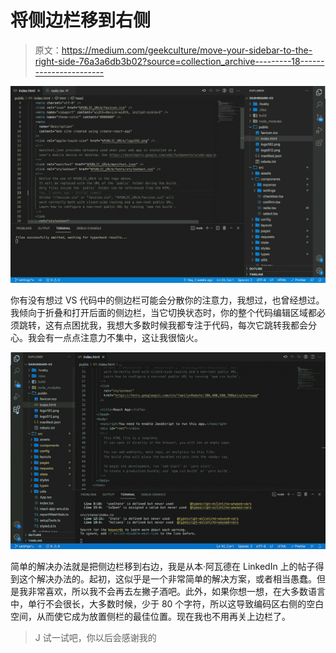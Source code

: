 # 将侧边栏移到右侧

> 原文：<https://medium.com/geekculture/move-your-sidebar-to-the-right-side-76a3a6db3b02?source=collection_archive---------18----------------------->

![](img/11558154c02dccbebc560cb10c5884a9.png)

你有没有想过 VS 代码中的侧边栏可能会分散你的注意力，我想过，也曾经想过。我倾向于折叠和打开后面的侧边栏，当它切换状态时，你的整个代码编辑区域都必须跳转，这有点困扰我，我想大多数时候我都专注于代码，每次它跳转我都会分心。我会有一点点注意力不集中，这让我很恼火。

![](img/ff4bc8c0a990970175190bef92b2b65d.png)

简单的解决办法就是把侧边栏移到右边，我是从本·阿瓦德在 LinkedIn 上的帖子得到这个解决办法的。起初，这似乎是一个非常简单的解决方案，或者相当愚蠢。但是我非常喜欢，所以我不会再去左撇子酒吧。此外，如果你想一想，在大多数语言中，单行不会很长，大多数时候，少于 80 个字符，所以这导致编码区右侧的空白空间，从而使它成为放置侧栏的最佳位置。现在我也不用再关上边栏了。

> J 试一试吧，你以后会感谢我的